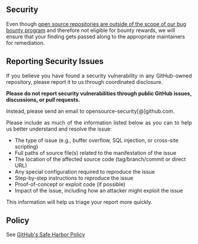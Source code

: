 ## Security

<p align="justify">

Even though [open source repositories are outside of the scope of our bug bounty program](https://bounty.github.com/index.html#scope) and therefore not eligible for bounty rewards, we will ensure that your finding gets passed along to the appropriate maintainers for remediation.

</p>

## Reporting Security Issues

<p align="justify">
If you believe you have found a security vulnerability in any GitHub-owned repository, please report it to us through coordinated disclosure.
</p>

<p align="justify">

**Please do not report security vulnerabilities through public GitHub issues, discussions, or pull requests.**

</p>

<p align="justify">

Instead, please send an email to opensource-security[@]github.com.

</p>

<p align="justify">
Please include as much of the information listed below as you can to help us better understand and resolve the issue:
</p>

<p align="justify">

- The type of issue (e.g., buffer overflow, SQL injection, or cross-site scripting)
- Full paths of source file(s) related to the manifestation of the issue
- The location of the affected source code (tag/branch/commit or direct URL)
- Any special configuration required to reproduce the issue
- Step-by-step instructions to reproduce the issue
- Proof-of-concept or exploit code (if possible)
- Impact of the issue, including how an attacker might exploit the issue

</p>

<p align="justify">
This information will help us triage your report more quickly.
</p>

## Policy

<p align="justify">

See [GitHub's Safe Harbor Policy](https://docs.github.com/en/site-policy/security-policies/github-bug-bounty-program-legal-safe-harbor)

</p>
